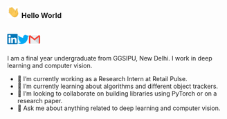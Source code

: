 ### <img src="https://github.com/adityak2920/adityak2920/blob/master/assets/Hi.gif" width="29px"> Hello World 

<br>
  <a href="https://www.linkedin.com/in/adityak2920/">
    <img align="left" alt="Aditya Kumar | Linkedin" width="24px" src="https://github.com/adityak2920/adityak2920/blob/master/assets/Linkedin.svg" />
  </a>
  <a href="https://twitter.com/adityak2920">
    <img align="left" alt="Aditya Kumar | Twitter" width="26px" src="https://github.com/adityak2920/adityak2920/blob/master/assets/Twitter.svg" />
  </a>
  <a href="mailto:adityak2920@gmail.com">
    <img align="left" alt="Aditya Kumar | Gmail" width="26px" src="https://github.com/adityak2920/adityak2920/blob/master/assets/Gmail.svg" />
  </a>
<br><br>

I am a final year undergraduate from GGSIPU, New Delhi. I work in deep learning and computer vision.


- 🔭 I’m currently working as a Research Intern at Retail Pulse.
- 🌱 I’m currently learning about algorithms and different object trackers.
- 👯 I’m looking to collaborate on building libraries using PyTorch or on a research paper.
- 💬 Ask me about anything related to deep learning and computer vision.


